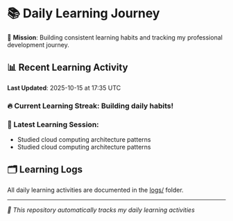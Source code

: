 # 📚 Daily Learning Journey

🎯 **Mission**: Building consistent learning habits and tracking my professional development journey.

## 📊 Recent Learning Activity

**Last Updated**: 2025-10-15 at 17:35 UTC

### 🔥 Current Learning Streak: Building daily habits!

### 📝 Latest Learning Session:
- Studied cloud computing architecture patterns
- Studied cloud computing architecture patterns

## 🗂️ Learning Logs

All daily learning activities are documented in the [logs/](./logs/) folder.

---
*🤖 This repository automatically tracks my daily learning activities*
